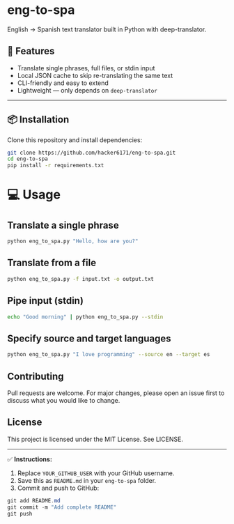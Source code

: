 # eng-to-spa
English → Spanish text translator built in Python with deep-translator.

## 🚀 Features
- Translate single phrases, full files, or stdin input  
- Local JSON cache to skip re-translating the same text  
- CLI-friendly and easy to extend  
- Lightweight — only depends on `deep-translator`

---

## 📦 Installation
Clone this repository and install dependencies:

```bash
git clone https://github.com/hacker6171/eng-to-spa.git
cd eng-to-spa
pip install -r requirements.txt
```

# 💻 Usage
## Translate a single phrase
```bash
python eng_to_spa.py "Hello, how are you?"
```
## Translate from a file
```bash
python eng_to_spa.py -f input.txt -o output.txt
```
## Pipe input (stdin)
```bash
echo "Good morning" | python eng_to_spa.py --stdin
```
## Specify source and target languages
```bash
python eng_to_spa.py "I love programming" --source en --target es
```
## Contributing

Pull requests are welcome. For major changes, please open an issue first
to discuss what you would like to change.

## License

This project is licensed under the MIT License. See LICENSE.

---

✅ **Instructions:**

1. Replace `YOUR_GITHUB_USER` with your GitHub username.  
2. Save this as `README.md` in your `eng-to-spa` folder.  
3. Commit and push to GitHub:  
```powershell
git add README.md
git commit -m "Add complete README"
git push
